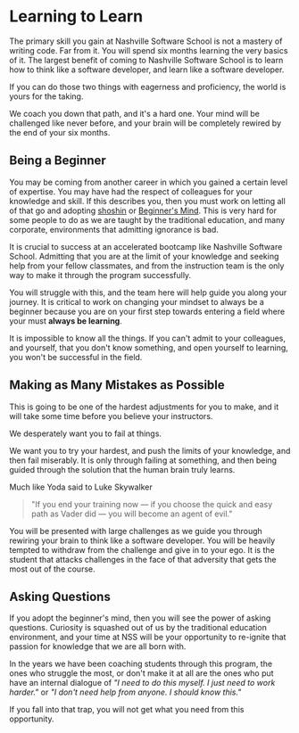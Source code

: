 # Learning to Learn

The primary skill you gain at Nashville Software School is not a mastery of writing code. Far from it. You will spend six months learning the very basics of it. The largest benefit of coming to Nashville Software School is to learn how to think like a software developer, and learn like a software developer.

If you can do those two things with eagerness and proficiency, the world is yours for the taking.

We coach you down that path, and it's a hard one. Your mind will be challenged like never before, and your brain will be completely rewired by the end of your six months.

## Being a Beginner

You may be coming from another career in which you gained a certain level of expertise. You may have had the respect of colleagues for your knowledge and skill. If this describes you, then you must work on letting all of that go and adopting [shoshin](https://en.wikipedia.org/wiki/Shoshin) or [Beginner's Mind](https://www.nithyananda.org/article/what-beginner-mind). This is very hard for some people to do as we are taught by the traditional education, and many corporate, environments that admitting ignorance is bad.

It is crucial to success at an accelerated bootcamp like Nashville Software School. Admitting that you are at the limit of your knowledge and seeking help from your fellow classmates, and from the instruction team is the only way to make it through the program successfully.

You will struggle with this, and the team here will help guide you along your journey. It is critical to work on changing your mindset to always be a beginner because you are on your first step towards entering a field where your must **always be learning**.

It is impossible to know all the things. If you can't admit to your colleagues, and yourself, that you don't know something, and open yourself to learning, you won't be successful in the field.

## Making as Many Mistakes as Possible

This is going to be one of the hardest adjustments for you to make, and it will take some time before you believe your instructors.

We desperately want you to fail at things.

We want you to try your hardest, and push the limits of your knowledge, and then fail miserably. It is only through failing at something, and then being guided through the solution that the human brain truly learns.

Much like Yoda said to Luke Skywalker

> "If you end your training now — if you choose the quick and easy path as Vader did — you will become an agent of evil."

You will be presented with large challenges as we guide you through rewiring your brain to think like a software developer. You will be heavily tempted to withdraw from the challenge and give in to your ego. It is the student that attacks challenges in the face of that adversity that gets the most out of the course.

## Asking Questions

If you adopt the beginner's mind, then you will see the power of asking questions. Curiosity is squashed out of us by the traditional education environment, and your time at NSS will be your opportunity to re-ignite that passion for knowledge that we are all born with.

In the years we have been coaching students through this program, the ones who struggle the most, or don't make it at all are the ones who put have an internal dialogue of _"I need to do this myself. I just need to work harder."_ or _"I don't need help from anyone. I should know this."_

If you fall into that trap, you will not get what you need from this opportunity.
